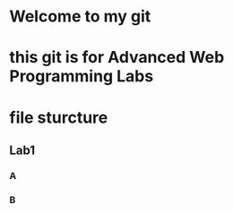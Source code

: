 # Welcome to my git 
# this git is for Advanced Web Programming Labs 
# file sturcture 
## Lab1
### A 
### B
